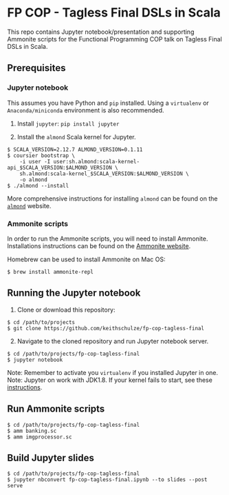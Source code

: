 # FP COP - Tagless Final DSLs in Scala

This repo contains Jupyter notebook/presentation and supporting Ammonite
scripts for the Functional Programming COP talk on Tagless Final DSLs in Scala.


## Prerequisites
### Jupyter notebook

This assumes you have Python and `pip` installed. Using a `virtualenv` or
`Anaconda/miniconda` environment is also recommended.

1. Install `jupyter`: `pip install jupyter`

2. Install the `almond` Scala kernel for Jupyter.

```
$ SCALA_VERSION=2.12.7 ALMOND_VERSION=0.1.11
$ coursier bootstrap \
    -i user -I user:sh.almond:scala-kernel-api_$SCALA_VERSION:$ALMOND_VERSION \
    sh.almond:scala-kernel_$SCALA_VERSION:$ALMOND_VERSION \
    -o almond
$ ./almond --install
```

More comprehensive instructions for installing `almond` can be found on the
[`almond`](http://almond-sh.github.io/almond/stable/docs/quick-start-install)
website.

### Ammonite scripts

In order to run the Ammonite scripts, you will need to install Ammonite.
Installations instructions can be found on the [Ammonite website](http://ammonite.io/).

Homebrew can be used to install Ammonite on Mac OS:
```
$ brew install ammonite-repl
```

## Running the Jupyter notebook

1. Clone or download this repository:

```
$ cd /path/to/projects
$ git clone https://github.com/keithschulze/fp-cop-tagless-final
```

2. Navigate to the cloned repository and run Jupyter notebook server.

```
$ cd /path/to/projects/fp-cop-tagless-final
$ jupyter notebook
```
Note: Remember to activate you `virtualenv` if you installed Jupyter in one.
Note: Jupyter on work with JDK1.8. If your kernel fails to start, see these
[instructions](https://github.com/almond-sh/almond/issues/188#issuecomment-383221894).

## Run Ammonite scripts

```
$ cd /path/to/projects/fp-cop-tagless-final
$ amm banking.sc
$ amm imgprocessor.sc
```

## Build Jupyter slides

```
$ cd /path/to/projects/fp-cop-tagless-final
$ jupyter nbconvert fp-cop-tagless-final.ipynb --to slides --post serve
```

